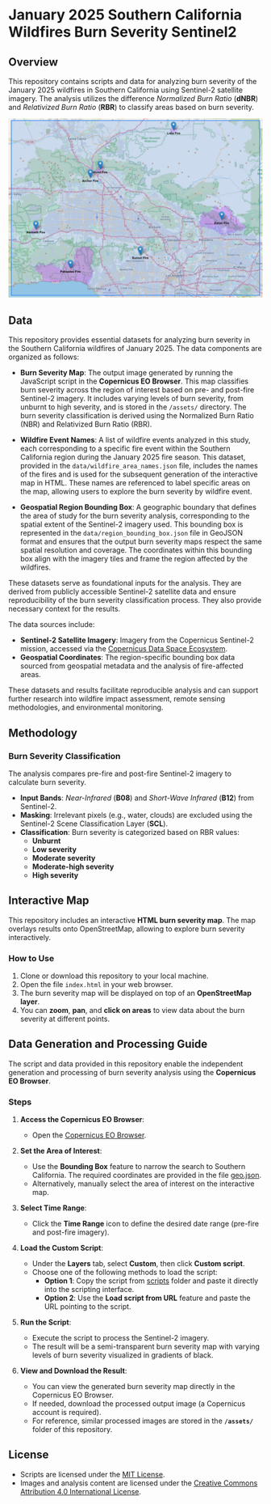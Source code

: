 # January 2025 Southern California Wildfires Burn Severity Sentinel2

## Overview

This repository contains scripts and data for analyzing burn severity of the January 2025 wildfires in Southern California using Sentinel-2 satellite imagery. The analysis utilizes the difference *Normalized Burn Ratio* (**dNBR**) and *Relativized Burn Ratio* (**RBR**) to classify areas based on burn severity.

![](map.jpg)

## Data

This repository provides essential datasets for analyzing burn severity in the Southern California wildfires of January 2025. The data components are organized as follows:

- **Burn Severity Map**: The output image generated by running the JavaScript script in the **Copernicus EO Browser**. This map classifies burn severity across the region of interest based on pre- and post-fire Sentinel-2 imagery. It includes varying levels of burn severity, from unburnt to high severity, and is stored in the `/assets/` directory. The burn severity classification is derived using the Normalized Burn Ratio (NBR) and Relativized Burn Ratio (RBR).

- **Wildfire Event Names**: A list of wildfire events analyzed in this study, each corresponding to a specific fire event within the Southern California region during the January 2025 fire season. This dataset, provided in the `data/wildfire_area_names.json` file, includes the names of the fires and is used for the subsequent generation of the interactive map in HTML. These names are referenced to label specific areas on the map, allowing users to explore the burn severity by wildfire event.

- **Geospatial Region Bounding Box**: A geographic boundary that defines the area of study for the burn severity analysis, corresponding to the spatial extent of the Sentinel-2 imagery used. This bounding box is represented in the `data/region_bounding_box.json` file in GeoJSON format and ensures that the output burn severity maps respect the same spatial resolution and coverage. The coordinates within this bounding box align with the imagery tiles and frame the region affected by the wildfires.

These datasets serve as foundational inputs for the analysis. They are derived from publicly accessible Sentinel-2 satellite data and ensure reproducibility of the burn severity classification process. They also provide necessary context for the results.

The data sources include:
- **Sentinel-2 Satellite Imagery**: Imagery from the Copernicus Sentinel-2 mission, accessed via the [Copernicus Data Space Ecosystem](https://dataspace.copernicus.eu/).
- **Geospatial Coordinates**: The region-specific bounding box data sourced from geospatial metadata and the analysis of fire-affected areas.

These datasets and results facilitate reproducible analysis and can support further research into wildfire impact assessment, remote sensing methodologies, and environmental monitoring.

## Methodology

### Burn Severity Classification

The analysis compares pre-fire and post-fire Sentinel-2 imagery to calculate burn severity.
- **Input Bands**: *Near-Infrared* (**B08**) and *Short-Wave Infrared* (**B12**) from Sentinel-2.
- **Masking**: Irrelevant pixels (e.g., water, clouds) are excluded using the Sentinel-2 Scene Classification Layer (**SCL**).
- **Classification**: Burn severity is categorized based on RBR values:
  - **Unburnt**
  - **Low severity**
  - **Moderate severity**
  - **Moderate-high severity**
  - **High severity**

## Interactive Map

This repository includes an interactive **HTML burn severity map**. The map overlays results onto OpenStreetMap, allowing to explore burn severity interactively.

### How to Use

1. Clone or download this repository to your local machine.
2. Open the file `index.html` in your web browser.
3. The burn severity map will be displayed on top of an **OpenStreetMap layer**.
4. You can **zoom**, **pan**, and **click on areas** to view data about the burn severity at different points.

## Data Generation and Processing Guide

The script and data provided in this repository enable the independent generation and processing of burn severity analysis using the **Copernicus EO Browser**.

### Steps

1. **Access the Copernicus EO Browser**:
   - Open the [Copernicus EO Browser](https://browser.dataspace.copernicus.eu/).

2. **Set the Area of Interest**:
   - Use the **Bounding Box** feature to narrow the search to Southern California. The required coordinates are provided in the file [geo.json](data/geo.json).
   - Alternatively, manually select the area of interest on the interactive map.

3. **Select Time Range**:
   - Click the **Time Range** icon to define the desired date range (pre-fire and post-fire imagery).

4. **Load the Custom Script**:
   - Under the **Layers** tab, select **Custom**, then click **Custom script**.
   - Choose one of the following methods to load the script:
     - **Option 1**: Copy the script from [scripts](scripts) folder and paste it directly into the scripting interface.
     - **Option 2**: Use the **Load script from URL** feature and paste the URL pointing to the script.

5. **Run the Script**:
   - Execute the script to process the Sentinel-2 imagery.
   - The result will be a semi-transparent burn severity map with varying levels of burn severity visualized in gradients of black.

6. **View and Download the Result**:
   - You can view the generated burn severity map directly in the Copernicus EO Browser.
   - If needed, download the processed output image (a Copernicus account is required).
   - For reference, similar processed images are stored in the **`/assets/`** folder of this repository.

## License

- Scripts are licensed under the [MIT License](LICENSE-SCRIPTS).
- Images and analysis content are licensed under the [Creative Commons Attribution 4.0 International License](LICENSE).
